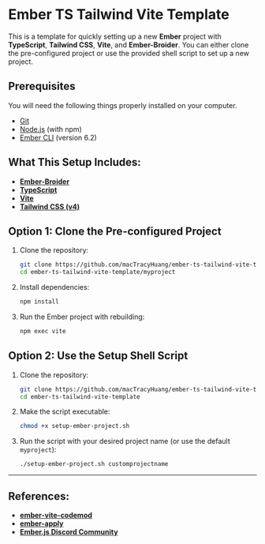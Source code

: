 # Ember TS Tailwind Vite Template

This is a template for quickly setting up a new **Ember** project with **TypeScript**, **Tailwind CSS**, **Vite**, and **Ember-Broider**. You can either clone the pre-configured project or use the provided shell script to set up a new project.

## Prerequisites

You will need the following things properly installed on your computer.

- [Git](https://git-scm.com/)
- [Node.js](https://nodejs.org/) (with npm)
- [Ember CLI](https://cli.emberjs.com/release/) (version 6.2)

## What This Setup Includes:
- **[Ember-Broider](https://github.com/embroider-build/embroider)**
- **[TypeScript](https://github.com/Microsoft/TypeScript)**
- **[Vite](https://github.com/vitejs/vite)**
- **[Tailwind CSS (v4)](https://github.com/tailwindlabs/tailwindcss)**

## Option 1: Clone the Pre-configured Project

1. Clone the repository:
    ```bash
    git clone https://github.com/macTracyHuang/ember-ts-tailwind-vite-template.git
    cd ember-ts-tailwind-vite-template/myproject
    ```

2. Install dependencies:
    ```bash
    npm install
    ```

3. Run the Ember project with rebuilding:
    ```bash
    npm exec vite
    ```

## Option 2: Use the Setup Shell Script

1. Clone the repository:
    ```bash
    git clone https://github.com/macTracyHuang/ember-ts-tailwind-vite-template.git
    cd ember-ts-tailwind-vite-template
    ```

2. Make the script executable:
    ```bash
    chmod +x setup-ember-project.sh
    ```

3. Run the script with your desired project name (or use the default `myproject`):
    ```bash
    ./setup-ember-project.sh customprojectname
    ```
---

## References:
- **[ember-vite-codemod](https://github.com/mainmatter/ember-vite-codemod)**
- **[ember-apply](https://github.com/NullVoxPopuli/ember-apply)**
- **[Ember.js Discord Community](https://discord.com/invite/emberjs)**
